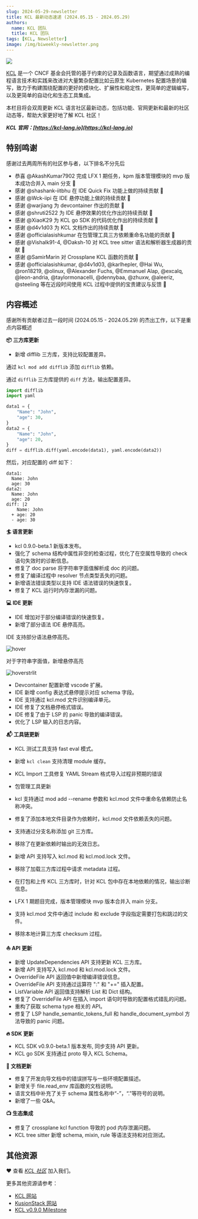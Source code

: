 ```yaml
---
slug: 2024-05-29-newsletter
title: KCL 最新动态速递 (2024.05.15 - 2024.05.29)
authors:
  name: KCL 团队
  title: KCL 团队
tags: [KCL, Newsletter]
image: /img/biweekly-newsletter.png
---
```


![](/img/biweekly-newsletter-zh.png)

[KCL](https://github.com/kcl-lang) 是一个 CNCF 基金会托管的基于约束的记录及函数语言，期望通过成熟的编程语言技术和实践来改进对大量繁杂配置比如云原生 Kubernetes 配置场景的编写，致力于构建围绕配置的更好的模块化、扩展性和稳定性，更简单的逻辑编写，以及更简单的自动化和生态工具集成。

本栏目将会双周更新 KCL 语言社区最新动态，包括功能、官网更新和最新的社区动态等，帮助大家更好地了解 KCL 社区！

**_KCL 官网：[https://kcl-lang.io](https://kcl-lang.io)_**

## 特别鸣谢

感谢过去两周所有的社区参与者，以下排名不分先后

- 恭喜 @AkashKumar7902 完成 LFX 1 期任务，kpm 版本管理模块的 mvp 版本成功合并入 main 分支  🙌 
- 感谢 @shashank-iitbhu 在 IDE Quick Fix 功能上做的持续贡献 🙌 
- 感谢 @Wck-iipi 在 IDE 悬停功能上做的持续贡献 🙌 
- 感谢 @warjiang 为 devcontainer 作出的贡献 🙌 
- 感谢 @shruti2522 为 IDE 悬停效果的优化作出的持续贡献 🙌
- 感谢 @XiaoK29 为 KCL go SDK 的代码优化作出的持续贡献 🙌
- 感谢 @d4v1d03 为 KCL 文档作出的持续贡献 🙌
- 感谢 @officialasishkumar 在包管理工具三方依赖重命名功能的贡献 🙌
- 感谢 @Vishalk91-4, @Daksh-10 对 KCL tree sitter 语法和解析器生成器的贡献 🙌
- 感谢 @SamirMarin 对 Crossplane KCL 函数的贡献 🙌
- 感谢 @officialasishkumar, @d4v1d03, @karlhepler, @Hai Wu, @ron18219, @olinux, @Alexander Fuchs, @Emmanuel Alap, @excalq, @leon-andria, @taylormonacelli, @dennybaa, @zhuxw, @aleeriz, @steeling 等在近段时间使用 KCL 过程中提供的宝贵建议与反馈 🙌

## 内容概述

感谢所有贡献者过去一段时间 (2024.05.15 - 2024.05.29) 的杰出工作，以下是重点内容概述

**📦️ 三方库更新**

- 新增 difflib 三方库，支持比较配置差异。

通过 `kcl mod add difflib` 添加 `difflib` 依赖。

通过 `difflib` 三方库提供的 `diff` 方法，输出配置差异。

```python
import difflib
import yaml

data1 = {
    "Name": "John",
    "age": 30,
}
data2 = {
    "Name": "John",
    "age": 20,
}
diff = difflib.diff(yaml.encode(data1), yaml.encode(data2))
```

然后，对应配置的 diff 如下：

```
data1:
  Name: John
  age: 30
data2:
  Name: John
  age: 20
diff: |2
    Name: John
  + age: 20
  - age: 30
```

**🏄 语言更新**

- kcl 0.9.0-beta.1 新版本发布。
- 强化了 schema 结构中属性非空的检查过程，优化了在空属性导致的 check 语句失效时的诊断信息。
- 修复了 doc parse 将字符串字面值解析成 doc 的问题。
- 修复了编译过程中 resolver 节点类型丢失的问题。
- 新增语法错误类型以支持 IDE 语法错误的快速恢复。
- 修复了 KCL 运行时内存泄漏的问题。

**💻 IDE 更新**

- IDE 增加对于部分编译错误的快速恢复。
- 新增了部分语法 IDE 悬停高亮。

IDE 支持部分语法悬停高亮。

![hover](/img/blog/2024-05-29-biweekly-newsletter/hover.png)

对于字符串字面值，新增悬停高亮

![hoverstrlit](/img/blog/2024-05-29-biweekly-newsletter/hoverstrlit.png)

- Devcontainer 配置新增 vscode 扩展。
- IDE 新增 config 表达式悬停提示对应 schema 字段。
- IDE 支持通过 kcl.mod 文件识别编译单元。
- IDE 修复了文档悬停格式错误。
- IDE 修复了由于 LSP 的 panic 导致的编译错误。
- 优化了 LSP 输入的日志内容。

**📬️ 工具链更新**

- KCL 测试工具支持 fast eval 模式。
- 新增 `kcl clean` 支持清理 module 缓存。
- KCL Import 工具修复 YAML Stream 格式导入过程非预期的错误

- 包管理工具更新
- kcl 支持通过 mod add --rename 参数和 kcl.mod 文件中重命名依赖防止名称冲突。
- 修复了添加本地文件目录作为依赖时，kcl.mod 文件依赖丢失的问题。
- 支持通过分支名称添加 git 三方库。
- 移除了在更新依赖时输出的无效日志。
- 新增 API 支持写入 kcl.mod 和 kcl.mod.lock 文件。
- 移除了加载三方库过程中请求 metadata 过程。
- 在打包和上传 KCL 三方库时，针对 KCL 包中存在本地依赖的情况，输出诊断信息。
- LFX 1 期题目完成，版本管理模块 mvp 版本合并入 main 分支。
- 支持 kcl.mod 文件中通过 include 和 exclude 字段指定需要打包和跳过的文件。
- 移除本地计算三方库 checksum 过程。

**⛵️ API 更新**

- 新增 UpdateDependencies API 支持更新 KCL 三方库。
- 新增 API 支持写入 kcl.mod 和 kcl.mod.lock 文件。
- OverrideFile API 返回值中新增编译错误信息。
- OverrideFile API 支持通过运算符 ":" 和 "+=" 插入配置。
- ListVariable API 返回值支持解析 List 和 Dict 结构。
- 修复了 OverrideFile API 在插入 import 语句时导致的配置格式错乱的问题。
- 重构了获取 schema type 相关的 API。
- 修复了 LSP handle_semantic_tokens_full 和 handle_document_symbol 方法导致的 panic 问题。

**🔥 SDK 更新**

- KCL SDK v0.9.0-beta.1 版本发布, 同步支持 API 更新。
- KCL go SDK 支持通过 proto 导入 KCL Schema。

**📂 文档更新**

- 修复了开发向导文档中的错误拼写与一些环境配置描述。
- 新增关于 file.read_env 库函数的文档说明。
- 语言文档中补充了关于 schema 属性名称中“-”，“.”等符号的说明。
- 新增了一些 Q&A。

**📺 生态集成**

- 修复了 crossplane kcl function 导致的 pod 内存泄漏问题。
- KCL tree sitter 新增 schema, mixin, rule 等语法支持和对应测试。

## 其他资源

❤️ 查看 _[KCL 社区](https://github.com/kcl-lang/community)_ 加入我们。

更多其他资源请参考：

- [KCL 网站](https://kcl-lang.io/)
- [KusionStack 网站](https://kusionstack.io/)
- [KCL v0.9.0 Milestone](https://github.com/kcl-lang/kcl/milestone/9)
